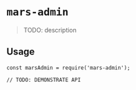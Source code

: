 # `mars-admin`

> TODO: description

## Usage

```
const marsAdmin = require('mars-admin');

// TODO: DEMONSTRATE API
```
